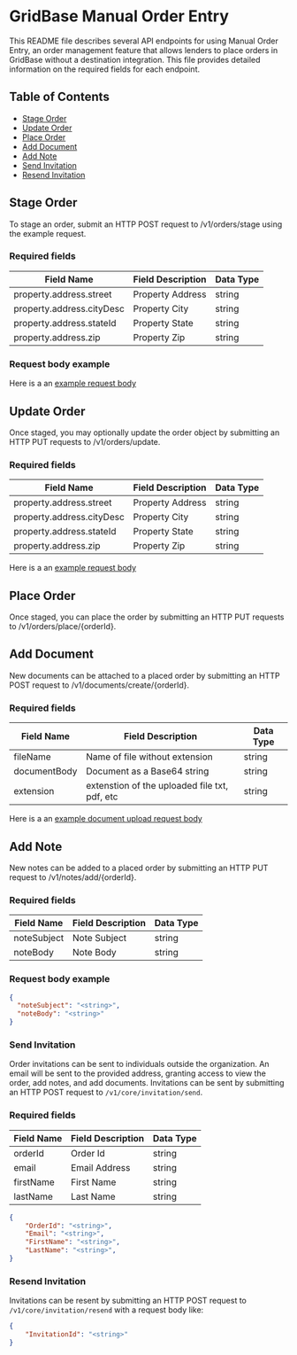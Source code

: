 # GridBase Manual Order Entry

This README file describes several API endpoints for using Manual Order Entry, an order management feature that allows lenders to place orders in GridBase without a destination integration. This file provides detailed information on the required fields for each endpoint.


## Table of Contents

- [Stage Order](#stage-order)
- [Update Order](#update-order)
- [Place Order](#place-order)
- [Add Document](#add-document)
- [Add Note](#add-note)
- [Send Invitation](#send-invitation)
- [Resend Invitation](#resend-invitation)


## Stage Order
To stage an order, submit an HTTP POST request to /v1/orders/stage using the example request.

### Required fields

| Field Name | Field Description | Data Type |
|---|---|---|
| property.address.street | Property Address | string |
| property.address.cityDesc | Property City | string |
| property.address.stateId | Property State | string |
| property.address.zip | Property Zip | string |

### Request body example

Here is a an [example request body](sample/order.json)


## Update Order
 Once staged, you may optionally update the order object by submitting an HTTP PUT requests to /v1/orders/update.
### Required fields


| Field Name | Field Description | Data Type |
|---|---|---|
| property.address.street | Property Address | string |
| property.address.cityDesc | Property City | string |
| property.address.stateId | Property State | string |
| property.address.zip | Property Zip | string |


Here is a an [example request body](sample/order.json)


## Place Order
 Once staged, you can place the order by submitting an HTTP PUT requests to /v1/orders/place/{orderId}.


## Add Document
New documents can be attached to a placed order by submitting an HTTP POST request to /v1/documents/create/{orderId}.
### Required fields

| Field Name | Field Description | Data Type |
|---|---|---|
| fileName | Name of file without extension | string |
| documentBody | Document as a Base64 string | string |
| extension | extenstion of the uploaded file txt, pdf, etc | string |

Here is a an [example document upload request body](sample/document.json)


## Add Note
New notes can be added to a placed order by submitting an HTTP PUT request to /v1/notes/add/{orderId}.
### Required fields

| Field Name | Field Description | Data Type |
|---|---|---|
| noteSubject | Note Subject | string |
| noteBody | Note Body | string |

### Request body example

```json
{
  "noteSubject": "<string>",
  "noteBody": "<string>"
}
```


### Send Invitation

Order invitations can be sent to individuals outside the organization.  An email will be sent to the provided address, granting access to view the order, add notes, and add documents.  Invitations can be sent by submitting an HTTP POST request to `/v1/core/invitation/send`.
### Required fields

| Field Name | Field Description | Data Type |
|---|---|---|
| orderId | Order Id | string |
| email | Email Address | string |
| firstName | First Name | string |
| lastName | Last Name | string |

```json
{
    "OrderId": "<string>",
    "Email": "<string>",
    "FirstName": "<string>",
    "LastName": "<string>",
}
```


### Resend Invitation

Invitations can be resent by submitting an HTTP POST request to `/v1/core/invitation/resend` with a request body like:
```json
{
    "InvitationId": "<string>"
}
```
